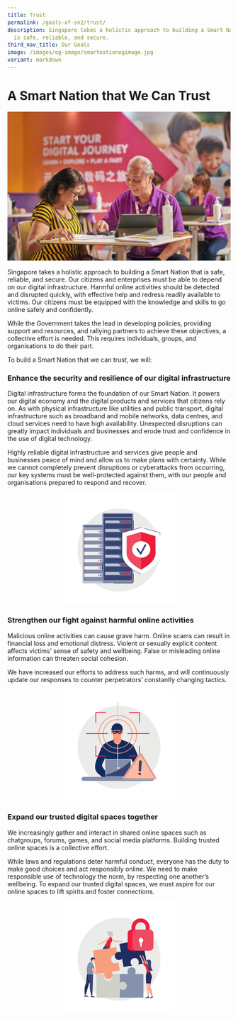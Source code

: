 ```yaml
---
title: Trust
permalink: /goals-of-sn2/trust/
description: Singapore takes a holistic approach to building a Smart Nation that
  is safe, reliable, and secure.
third_nav_title: Our Goals
image: /images/og-image/smartnationogimage.jpg
variant: markdown
---
```

# A Smart Nation that We Can Trust

![A Smart Nation that We Can Trust](/images/Goals/sntrust01.jpg)

Singapore takes a holistic approach to building a Smart Nation that is safe, reliable, and secure. Our citizens and enterprises must be able to depend on our digital infrastructure. Harmful online activities should be detected and disrupted quickly, with effective help and redress readily available to victims. Our citizens must be equipped with the knowledge and skills to go online safely and confidently.

While the Government takes the lead in developing policies, providing support and resources, and rallying partners to achieve these objectives, a collective effort is needed. This requires individuals, groups, and organisations to do their part.

To build a Smart Nation that we can trust, we will:

### Enhance the security and resilience of our digital infrastructure

Digital infrastructure forms the foundation of our Smart Nation. It powers our digital economy and the digital products and services that citizens rely on. As with physical infrastructure like utilities and public transport, digital infrastructure such as broadband and mobile networks, data centres, and cloud services need to have high availability. Unexpected disruptions can greatly impact individuals and businesses and erode trust and confidence in the use of digital technology.

Highly reliable digital infrastructure and services give people and businesses peace of mind and allow us to make plans with certainty. While we cannot completely prevent disruptions or cyberattacks from occurring, our key systems must be well-protected against them, with our people and organisations prepared to respond and recover.

<center><div style="width:50%"><img src="/images/Goals/goals_trust_01.png" alt="Enhance the security and resilience of our digital infrastructure"></div></center>


### Strengthen our fight against harmful online activities

Malicious online activities can cause grave harm. Online scams can result in financial loss and emotional distress. Violent or sexually explicit content affects victims’ sense of safety and wellbeing. False or misleading online information can threaten social cohesion.

We have increased our efforts to address such harms, and will continuously update our responses to counter perpetrators’ constantly changing tactics.

<center><div style="width:50%"><img src="/images/Goals/goals_trust_02.png" alt="Strengthen our fight against harmful online activities"></div></center>

### Expand our trusted digital spaces together

We increasingly gather and interact in shared online spaces such as chatgroups, forums, games, and social media platforms. Building trusted online spaces is a collective effort.

While laws and regulations deter harmful conduct, everyone has the duty to make good choices and act responsibly online. We need to make responsible use of technology the norm, by respecting one another’s wellbeing. To expand our trusted digital spaces, we must aspire for our online spaces to lift spirits and foster connections.

<center><div style="width:50%"><img src="/images/Goals/goals_trust_03.png" alt="Expand our trusted digital spaces together"></div></center>